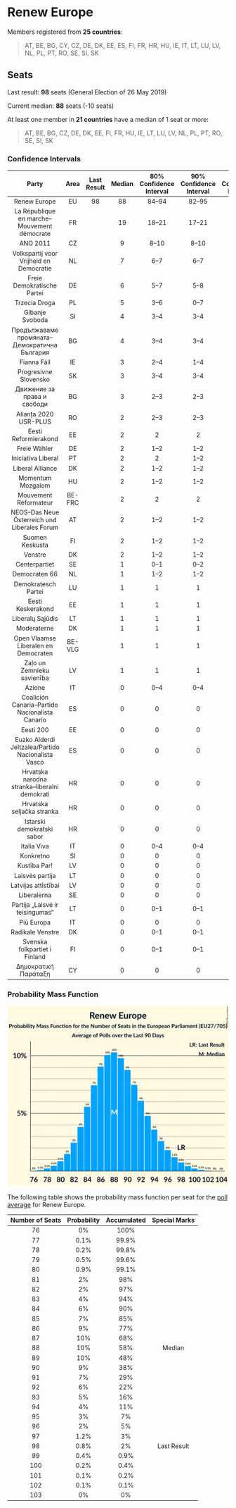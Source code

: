 # Renew Europe

Members registered from **25 countries**:

> AT, BE, BG, CY, CZ, DE, DK, EE, ES, FI, FR, HR, HU, IE, IT, LT, LU, LV, NL, PL, PT, RO, SE, SI, SK

## Seats

Last result: **98** seats (General Election of 26 May 2019)

Current median: **88** seats (-10 seats)

At least one member in **21 countries** have a median of 1 seat or more:

> AT, BE, BG, CZ, DE, DK, EE, FI, FR, HU, IE, LT, LU, LV, NL, PL, PT, RO, SE, SI, SK

### Confidence Intervals

| Party | Area | Last Result | Median | 80% Confidence Interval | 90% Confidence Interval | 95% Confidence Interval | 99% Confidence Interval |
|:-----:|:----:|:-----------:|:------:|:-----------------------:|:-----------------------:|:-----------------------:|:-----------------------:|
| Renew Europe | EU | 98 | 88 | 84–94 | 82–95 | 81–97 | 79–99 |
| La République en marche–Mouvement démocrate | FR | | 19 | 18–21 | 17–21 | 17–22 | 16–23 |
| ANO 2011 | CZ | | 9 | 8–10 | 8–10 | 8–10 | 8–10 |
| Volkspartij voor Vrijheid en Democratie | NL | | 7 | 6–7 | 6–7 | 6–8 | 6–8 |
| Freie Demokratische Partei | DE | | 6 | 5–7 | 5–8 | 5–8 | 4–9 |
| Trzecia Droga | PL | | 5 | 3–6 | 0–7 | 0–7 | 0–7 |
| Gibanje Svoboda | SI | | 4 | 3–4 | 3–4 | 3–4 | 3–5 |
| Продължаваме промяната–Демократична България | BG | | 4 | 3–4 | 3–4 | 3–4 | 3–5 |
| Fianna Fáil | IE | | 3 | 2–4 | 1–4 | 1–4 | 1–4 |
| Progresívne Slovensko | SK | | 3 | 3–4 | 3–4 | 3–4 | 2–4 |
| Движение за права и свободи | BG | | 3 | 2–3 | 2–3 | 2–3 | 2–3 |
| Alianța 2020 USR-PLUS | RO | | 2 | 2–3 | 2–3 | 2–3 | 2–3 |
| Eesti Reformierakond | EE | | 2 | 2 | 2 | 2 | 2–3 |
| Freie Wähler | DE | | 2 | 1–2 | 1–2 | 1–2 | 1–2 |
| Iniciativa Liberal | PT | | 2 | 2 | 1–2 | 1–3 | 1–3 |
| Liberal Alliance | DK | | 2 | 1–2 | 1–2 | 1–3 | 1–3 |
| Momentum Mozgalom | HU | | 2 | 1–2 | 1–2 | 1–2 | 1–3 |
| Mouvement Réformateur | BE-FRC | | 2 | 2 | 2 | 1–2 | 1–2 |
| NEOS–Das Neue Österreich und Liberales Forum | AT | | 2 | 1–2 | 1–2 | 1–2 | 1–2 |
| Suomen Keskusta | FI | | 2 | 1–2 | 1–2 | 1–2 | 1–2 |
| Venstre | DK | | 2 | 1–2 | 1–2 | 1–2 | 1–2 |
| Centerpartiet | SE | | 1 | 0–1 | 0–2 | 0–2 | 0–2 |
| Democraten 66 | NL | | 1 | 1–2 | 1–2 | 1–2 | 1–2 |
| Demokratesch Partei | LU | | 1 | 1 | 1 | 1 | 1–2 |
| Eesti Keskerakond | EE | | 1 | 1 | 1 | 1 | 1–2 |
| Liberalų Sąjūdis | LT | | 1 | 1 | 1 | 1 | 1 |
| Moderaterne | DK | | 1 | 1 | 1 | 1–2 | 1–2 |
| Open Vlaamse Liberalen en Democraten | BE-VLG | | 1 | 1 | 1 | 1 | 1 |
| Zaļo un Zemnieku savienība | LV | | 1 | 1 | 1 | 1–2 | 1–2 |
| Azione | IT | | 0 | 0–4 | 0–4 | 0–5 | 0–5 |
| Coalición Canaria–Partido Nacionalista Canario | ES | | 0 | 0 | 0 | 0 | 0 |
| Eesti 200 | EE | | 0 | 0 | 0 | 0 | 0 |
| Euzko Alderdi Jeltzalea/Partido Nacionalista Vasco | ES | | 0 | 0 | 0 | 0 | 0 |
| Hrvatska narodna stranka–liberalni demokrati | HR | | 0 | 0 | 0 | 0 | 0 |
| Hrvatska seljačka stranka | HR | | 0 | 0 | 0 | 0 | 0 |
| Istarski demokratski sabor | HR | | 0 | 0 | 0 | 0 | 0 |
| Italia Viva | IT | | 0 | 0–4 | 0–4 | 0–4 | 0–4 |
| Konkretno | SI | | 0 | 0 | 0 | 0 | 0 |
| Kustība Par! | LV | | 0 | 0 | 0 | 0 | 0 |
| Laisvės partija | LT | | 0 | 0 | 0 | 0 | 0–1 |
| Latvijas attīstībai | LV | | 0 | 0 | 0 | 0 | 0 |
| Liberalerna | SE | | 0 | 0 | 0 | 0 | 0–1 |
| Partija „Laisvė ir teisingumas“ | LT | | 0 | 0–1 | 0–1 | 0–1 | 0–1 |
| Più Europa | IT | | 0 | 0 | 0 | 0 | 0–4 |
| Radikale Venstre | DK | | 0 | 0–1 | 0–1 | 0–1 | 0–1 |
| Svenska folkpartiet i Finland | FI | | 0 | 0–1 | 0–1 | 0–1 | 0–1 |
| Δημοκρατική Παράταξη | CY | | 0 | 0 | 0 | 0 | 0 |

### Probability Mass Function

![Graph with seats probability mass function not yet produced](average-2023-09-30-seats-pmf-reneweurope.png "Seats Probability Mass Function")

The following table shows the probability mass function per seat for the [poll average](average-2023-09-30.html) for Renew Europe.

| Number of Seats | Probability | Accumulated | Special Marks |
|:---------------:|:-----------:|:-----------:|:-------------:|
| 76 | 0% | 100% |  |
| 77 | 0.1% | 99.9% |  |
| 78 | 0.2% | 99.8% |  |
| 79 | 0.5% | 99.6% |  |
| 80 | 0.9% | 99.1% |  |
| 81 | 2% | 98% |  |
| 82 | 2% | 97% |  |
| 83 | 4% | 94% |  |
| 84 | 6% | 90% |  |
| 85 | 7% | 85% |  |
| 86 | 9% | 77% |  |
| 87 | 10% | 68% |  |
| 88 | 10% | 58% | Median |
| 89 | 10% | 48% |  |
| 90 | 9% | 38% |  |
| 91 | 7% | 29% |  |
| 92 | 6% | 22% |  |
| 93 | 5% | 16% |  |
| 94 | 4% | 11% |  |
| 95 | 3% | 7% |  |
| 96 | 2% | 5% |  |
| 97 | 1.2% | 3% |  |
| 98 | 0.8% | 2% | Last Result |
| 99 | 0.4% | 0.9% |  |
| 100 | 0.2% | 0.4% |  |
| 101 | 0.1% | 0.2% |  |
| 102 | 0.1% | 0.1% |  |
| 103 | 0% | 0% |  |


